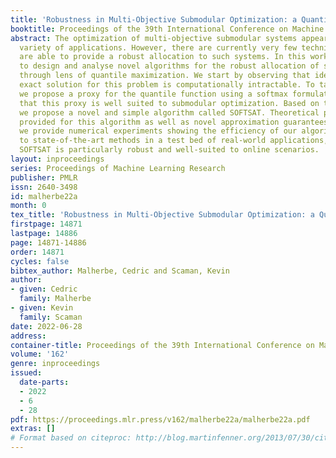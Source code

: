 ```yaml
---
title: 'Robustness in Multi-Objective Submodular Optimization: a Quantile Approach'
booktitle: Proceedings of the 39th International Conference on Machine Learning
abstract: The optimization of multi-objective submodular systems appears in a wide
  variety of applications. However, there are currently very few techniques which
  are able to provide a robust allocation to such systems. In this work, we propose
  to design and analyse novel algorithms for the robust allocation of submodular systems
  through lens of quantile maximization. We start by observing that identifying an
  exact solution for this problem is computationally intractable. To tackle this issue,
  we propose a proxy for the quantile function using a softmax formulation, and show
  that this proxy is well suited to submodular optimization. Based on this relaxation,
  we propose a novel and simple algorithm called SOFTSAT. Theoretical properties are
  provided for this algorithm as well as novel approximation guarantees. Finally,
  we provide numerical experiments showing the efficiency of our algorithm with regards
  to state-of-the-art methods in a test bed of real-world applications, and show that
  SOFTSAT is particularly robust and well-suited to online scenarios.
layout: inproceedings
series: Proceedings of Machine Learning Research
publisher: PMLR
issn: 2640-3498
id: malherbe22a
month: 0
tex_title: 'Robustness in Multi-Objective Submodular Optimization: a Quantile Approach'
firstpage: 14871
lastpage: 14886
page: 14871-14886
order: 14871
cycles: false
bibtex_author: Malherbe, Cedric and Scaman, Kevin
author:
- given: Cedric
  family: Malherbe
- given: Kevin
  family: Scaman
date: 2022-06-28
address:
container-title: Proceedings of the 39th International Conference on Machine Learning
volume: '162'
genre: inproceedings
issued:
  date-parts:
  - 2022
  - 6
  - 28
pdf: https://proceedings.mlr.press/v162/malherbe22a/malherbe22a.pdf
extras: []
# Format based on citeproc: http://blog.martinfenner.org/2013/07/30/citeproc-yaml-for-bibliographies/
---
```

